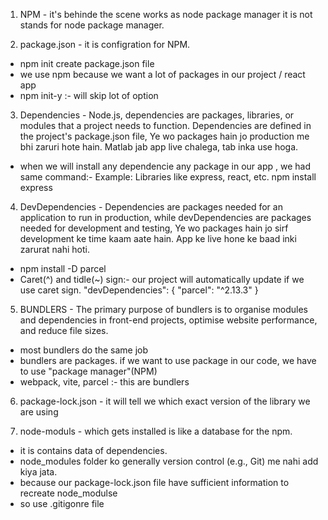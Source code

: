 1. NPM - it's behinde the scene works as node package manager
   it is not stands for node package manager.

2. package.json - it is configration for NPM.

- npm init create package.json file
- we use npm because we want a lot of packages in our project / react app
- npm init-y :- will skip lot of option

3. Dependencies - Node.js, dependencies are packages, libraries, or modules that a project needs to function. Dependencies are defined in the project's package.json file, Ye wo packages hain jo production me bhi zaruri hote hain. Matlab jab app live chalega, tab inka use hoga.

- when we will install any dependencie any package in our app , we had same command:-
  Example: Libraries like express, react, etc.
  npm install express

4. DevDependencies - Dependencies are packages needed for an application to run in production, while devDependencies are packages needed for development and testing, Ye wo packages hain jo sirf development ke time kaam aate hain. App ke live hone ke baad inki zarurat nahi hoti.

- npm install -D parcel
- Caret(^) and tidle(~) sign:- our project will automatically update if we use caret sign.
  "devDependencies": {
  "parcel": "^2.13.3"
  }

5. BUNDLERS - The primary purpose of bundlers is to organise modules and dependencies in front-end projects, optimise website performance, and reduce file sizes.

- most bundlers do the same job
- bundlers are packages. if we want to use package in our code, we have to use "package manager"(NPM)
- webpack, vite, parcel :- this are bundlers

6. package-lock.json - it will tell we which exact version of the library we are using

7. node-moduls - which gets installed is like a database for the npm.

- it is contains data of dependencies.
- node_modules folder ko generally version control (e.g., Git) me nahi add kiya jata.
- because our package-lock.json file have sufficient information to recreate node_modulse
- so use .gitigonre file
